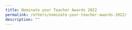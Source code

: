 ```yaml
---
title: Nominate your Teacher Awards 2022
permalink: /others/nominate-your-teacher-awards-2022/
description: ""
---
```

